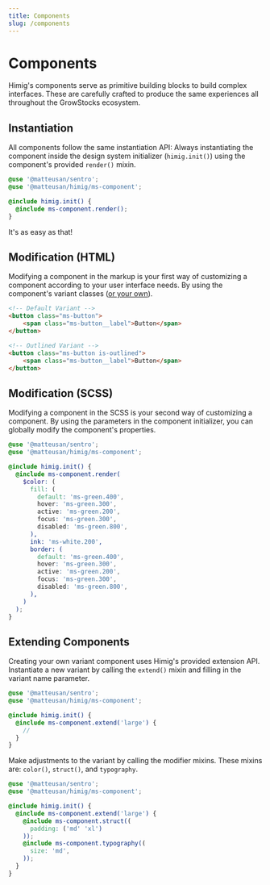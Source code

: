 ```yaml
---
title: Components
slug: /components
---
```

# Components
Himig's components serve as primitive building blocks to build complex interfaces. These are carefully crafted to produce
the same experiences all throughout the GrowStocks ecosystem.

## Instantiation
All components follow the same instantiation API: Always instantiating the component inside the design system
initializer (`himig.init()`) using the component's provided `render()` mixin.

```scss
@use '@matteusan/sentro';
@use '@matteusan/himig/ms-component';

@include himig.init() {
  @include ms-component.render();
}
```

It's as easy as that!

## Modification (HTML)
Modifying a component in the markup is your first way of customizing a component according to your user interface needs. By using the component's variant classes ([or your own](#extending-components)).
```html
<!-- Default Variant -->
<button class="ms-button">
    <span class="ms-button__label">Button</span>
</button>

<!-- Outlined Variant -->
<button class="ms-button is-outlined">
    <span class="ms-button__label">Button</span>
</button>
```

## Modification (SCSS)
Modifying a component in the SCSS is your second way of customizing a component. By using the parameters in the component initializer, you can globally modify the component's properties.
```scss
@use '@matteusan/sentro';
@use '@matteusan/himig/ms-component';

@include himig.init() {
  @include ms-component.render(
    $color: (
      fill: (
        default: 'ms-green.400',
        hover: 'ms-green.300',
        active: 'ms-green.200',
        focus: 'ms-green.300',
        disabled: 'ms-green.800',
      ),
      ink: 'ms-white.200',
      border: (
        default: 'ms-green.400',
        hover: 'ms-green.300',
        active: 'ms-green.200',
        focus: 'ms-green.300',
        disabled: 'ms-green.800',
      ),
    )
  );
}
```

## Extending Components
Creating your own variant component uses Himig's provided extension API. Instantiate a new variant by calling the `extend()` mixin and filling in the variant name parameter.

```scss
@use '@matteusan/sentro';
@use '@matteusan/himig/ms-component';

@include himig.init() {
  @include ms-component.extend('large') {
    //
  }
}
```

Make adjustments to the variant by calling the modifier mixins. These mixins are: `color()`, `struct()`, and `typography`.

```scss
@use '@matteusan/sentro';
@use '@matteusan/himig/ms-component';

@include himig.init() {
  @include ms-component.extend('large') {
    @include ms-component.struct((
      padding: ('md' 'xl')
    ));
    @include ms-component.typography((
      size: 'md',
    ));
  }
}
```